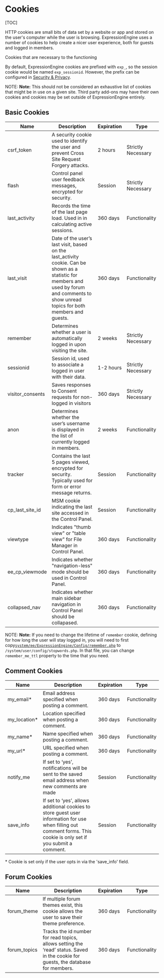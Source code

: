 <!--
    This source file is part of the open source project
    ExpressionEngine User Guide (https://github.com/ExpressionEngine/ExpressionEngine-User-Guide)

    @link      https://expressionengine.com/
    @copyright Copyright (c) 2003-2020, Packet Tide, LLC (https://packettide.com)
    @license   https://expressionengine.com/license Licensed under Apache License, Version 2.0
-->

# Cookies

[TOC]

HTTP cookies are small bits of data set by a website or app and stored on the user's computer while the user is browsing. ExpressionEngine uses a number of cookies to help create a nicer user experience, both for guests and logged in members.

Cookies that are necessary to the functioning

By default, ExpressionEngine cookies are prefixed with `exp_`, so the session cookie would be named `exp_sessionid`. However, the prefix can be configured in [Security & Privacy](control-panel/settings/security-privacy.md).

NOTE: **Note:** This should not be considered an exhaustive list of cookies that might be in use on a given site. Third party add-ons may have their own cookies and cookies may be set outside of ExpressionEngine entirely.

## Basic Cookies

| Name              | Description                                                                                                | Expiration | Type               |
| ----------------- | ---------------------------------------------------------------------------------------------------------- | ---------- | ------------------ |
| csrf_token        | A security cookie used to identify the user and prevent Cross Site Request Forgery attacks.                | 2 hours    | Strictly Necessary |
| flash             | Control panel user feedback messages, encrypted for security.                                              | Session    | Strictly Necessary |
| last_activity | Records the time of the last page load. Used in in calculating active sessions.                                | 360 days   | Functionality |
| last_visit    | Date of the user’s last visit, based on the last_activity cookie.  Can be shown as a statistic for members and used by forum and comments to show unread topics for both members and guests. | 360 days   | Functionality |
| remember          | Determines whether a user is automatically logged in upon visiting the site.                               | 2 weeks    | Strictly Necessary |
| sessionid         | Session id, used to associate a logged in user with their data.                                            | 1-2 hours  | Strictly Necessary |
| visitor_consents  | Saves responses to Consent requests for non-logged in visitors                                             | 360 days   | Strictly Necessary |
| anon              | Determines whether the user’s username is displayed in the list of currently logged in members.            | 2 weeks    | Functionality      |
| tracker           | Contains the last 5 pages viewed, encrypted for security. Typically used for form or error message returns.| Session    | Functionality      |
| cp_last_site_id   | MSM cookie indicating the last site accessed in the Control Panel.                                         | Session    | Functionality      |
| viewtype          | Indicates "thumb view" or "table view" for File Manager in Control Panel.                                  | 360 days   | Functionality      |
| ee_cp_viewmode    | Indicates whether "navigation-less" mode should be used in Control Panel.                                  | 360 days   | Functionality      |
| collapsed_nav     | Indicates whether main sidebar navigation in Control Panel should be collapased.                           | 360 days   | Functionality      |

NOTE: **Note:** If you need to change the lifetime of `remember` cookie, defining for how long the user will stay logged in, you will need to first copy[`system/ee/ExpressionEngine/Config/remember.php`](https://github.com/ExpressionEngine/ExpressionEngine/blob/6.dev/system/ee/ExpressionEngine/Config/remember.php) to `/system/user/config/stopwords.php`. In that file, you can change `remember_me_ttl` property to the time that you need.

## Comment Cookies

| Name           | Description                                                                                                   | Expiration | Type          |
| -------------- | ------------------------------------------------------------------------------------------------------------- | ---------- | ------------- |
| my_email\*     | Email address specified when posting a comment.                                                               | 360 days   | Functionality |
| my_location\*  | Location specified when posting a comment.                                                                    | 360 days   | Functionality |
| my_name\*      | Name specified when posting a comment.                                                                        | 360 days   | Functionality |
| my_url\*       | URL specified when posting a comment.                                                                         | 360 days   | Functionality |
| notify_me      | If set to ‘yes’, notifications will be sent to the saved email address when new comments are made             | Session    | Functionality |
| save_info      | If set to ‘yes’, allows additional cookies to store guest user information for use when filling out comment forms. This cookie is only set if you submit a comment. | Session    | Functionality |

\* Cookie is set only if the user opts in via the 'save_info' field.

## Forum Cookies

| Name          | Description                                                                                                    | Expiration | Type          |
| ------------- | -------------------------------------------------------------------------------------------------------------- | ---------- | ------------- |
| forum_theme   | If multiple forum themes exist, this cookie allows the user to save their theme preference.                    | 360 days   | Functionality |
| forum_topics  | Tracks the id number for read topics, allows setting the ‘read’ status. Saved in the cookie for guests, the database for members. | 360 days   | Functionality |
